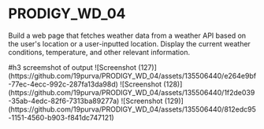 # PRODIGY_WD_04
<p>
  Build a web page that fetches weather data from a weather API based on the user's location or a user-inputted location. 
Display the current weather conditions, temperature, and other relevant information.
</p>
#h3 screemshot of output
![Screenshot (127)](https://github.com/19purva/PRODIGY_WD_04/assets/135506440/e264e9bf-77ec-4ecc-992c-287fa13da98d)
![Screenshot (128)](https://github.com/19purva/PRODIGY_WD_04/assets/135506440/1f2de039-35ab-4edc-82f6-7313ba89277a)
![Screenshot (129)](https://github.com/19purva/PRODIGY_WD_04/assets/135506440/812edc95-1151-4560-b903-f841dc747121)
